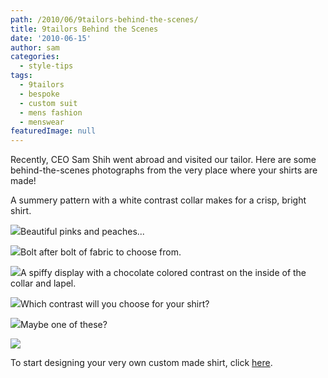 ```yaml
---
path: /2010/06/9tailors-behind-the-scenes/
title: 9tailors Behind the Scenes
date: '2010-06-15'
author: sam
categories:
  - style-tips
tags:
  - 9tailors
  - bespoke
  - custom suit
  - mens fashion
  - menswear
featuredImage: null
---
```

Recently, CEO Sam Shih went abroad and visited our tailor. Here are some behind-the-scenes photographs from the very place where your shirts are made!

A summery pattern with a white contrast collar makes for a crisp, bright shirt. 

[![](http://4.bp.blogspot.com/_20LDsLnO2rk/TBfqFwJffNI/AAAAAAAAAQk/VVj2eUjUzjA/s320/P1010430.JPG.jpeg)](http://4.bp.blogspot.com/_20LDsLnO2rk/TBfqFwJffNI/AAAAAAAAAQk/VVj2eUjUzjA/s1600/P1010430.JPG.jpeg)Beautiful pinks and peaches...

[![](http://4.bp.blogspot.com/_20LDsLnO2rk/TBfqFRNNK9I/AAAAAAAAAQc/UVAqtg_CZkQ/s320/P1010427.JPG.jpeg)](http://4.bp.blogspot.com/_20LDsLnO2rk/TBfqFRNNK9I/AAAAAAAAAQc/UVAqtg_CZkQ/s1600/P1010427.JPG.jpeg)Bolt after bolt of fabric to choose from. 

[![](http://1.bp.blogspot.com/_20LDsLnO2rk/TBfpvMn34LI/AAAAAAAAAQU/A1rigmrlCyo/s320/P1010426.JPG)](http://1.bp.blogspot.com/_20LDsLnO2rk/TBfpvMn34LI/AAAAAAAAAQU/A1rigmrlCyo/s1600/P1010426.JPG)A spiffy display with a chocolate colored contrast on the inside of the collar and lapel.

[![](http://4.bp.blogspot.com/_20LDsLnO2rk/TBfpuo405SI/AAAAAAAAAQM/-ttLTKn3zT8/s320/P1010428.JPG)](http://4.bp.blogspot.com/_20LDsLnO2rk/TBfpuo405SI/AAAAAAAAAQM/-ttLTKn3zT8/s1600/P1010428.JPG)Which contrast will you choose for your shirt?

[![](http://1.bp.blogspot.com/_20LDsLnO2rk/TBfptwAguBI/AAAAAAAAAQE/ujOVe7Te0lQ/s320/P1010425.JPG)](http://1.bp.blogspot.com/_20LDsLnO2rk/TBfptwAguBI/AAAAAAAAAQE/ujOVe7Te0lQ/s1600/P1010425.JPG)Maybe one of these?

[![](http://4.bp.blogspot.com/_20LDsLnO2rk/TBfptLOa8OI/AAAAAAAAAP8/tSfIFgg6ZmE/s320/P1010424.JPG)](http://4.bp.blogspot.com/_20LDsLnO2rk/TBfptLOa8OI/AAAAAAAAAP8/tSfIFgg6ZmE/s1600/P1010424.JPG)

To start designing your very own custom made shirt, click [here](http://9tailors.com/).